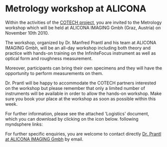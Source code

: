 # Metrology workshop at ALICONA

Within the activities of the [COTECH project,](http://www.4m-association.org/node/18) you are invited to the Metrology workshop which will be held at ALICONA IMAGING Gmbh (Graz, Austria) on November 10th 2010.
<!--break-->
The workshop, organized by Dr. Manfred Prantl and his team at ALICONA IMAGING Gmbh, will be an all-day workshop including both theory and practice with hands-on training on the InfiniteFocus instrument as well as optical form and roughness measurement.  

Moreover, participants can bring their own specimens and they will have the opportunity to perform measurements on them.   

Dr. Prantl will be happy to accommodate the COTECH partners interested on the workshop but please remember that only a limited number of instruments will be available in order to allow the hands-on workshop. Make sure you book your place at the workshop as soon as possible within this week.

For further information, please see the attached 'Logistics' document, which you can download by clicking on the icon below. following myndsphere links:

For further specific enquiries, you are welcome to contact directly [Dr. Prantl at ALICONA IMAGING Gmbh](mailto:Manfred.Prantl@alicona.com) by email.